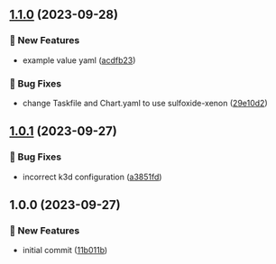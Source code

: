 ## [1.1.0](https://github.com/AtomiCloud/sulfoxide.xenon/compare/v1.0.1...v1.1.0) (2023-09-28)


### 🚀 New Features

* example value yaml ([acdfb23](https://github.com/AtomiCloud/sulfoxide.xenon/commit/acdfb23ee06c6304b98a0f1e5c17c0ba4b1d43a3))


### 🐛 Bug Fixes

* change Taskfile and Chart.yaml to use sulfoxide-xenon ([29e10d2](https://github.com/AtomiCloud/sulfoxide.xenon/commit/29e10d22b15b67a2ef92b2ad4d99a765b44d18d0))

## [1.0.1](https://github.com/AtomiCloud/sulfoxide.xenon/compare/v1.0.0...v1.0.1) (2023-09-27)


### 🐛 Bug Fixes

* incorrect k3d configuration ([a3851fd](https://github.com/AtomiCloud/sulfoxide.xenon/commit/a3851fdc2e6328a7926190e05390b7c07332bf9b))

## 1.0.0 (2023-09-27)


### 🚀 New Features

* initial commit ([11b011b](https://github.com/AtomiCloud/sulfoxide.xenon/commit/11b011b5665220a8047369e27c344ebb3e117da9))
